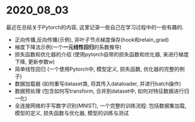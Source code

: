 # 2020_08_03

最近在总结关于Pytorch的内容, 这里记录一些自己在学习过程中的一些有趣的. 

- 正向传播,反向传播(示例), 非叶子节点梯度保存(hook和retain_grad)
- 梯度下降法示例(一个**一元线性回归**的系数推导)
- 损失函数和优化器的介绍 (使用pytorch自带的损失函数和优化器, 来进行梯度下降, 更新参数w)
- 简单线性回归 (一个使用Pytorch中, 模型定义, 损失函数, 优化器的完整的例子)
- 数据加载器 (如何重写dataset类, 将其传入dataloader, 并进行batch操作)
- 数据预处理 (包含如何写transform, 合并到dataset中, 如何对特征数据进行归一化)
- 全连接网络的手写数字识别(MNIST), 一个完整的训练流程: 包括数据集加载, 模型的定义, 损失函数与优化器, 模型的训练与测试